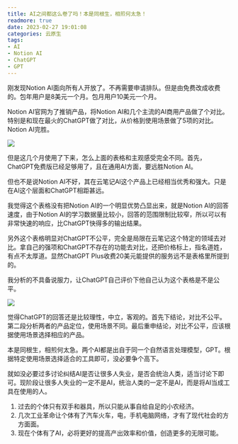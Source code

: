 ```yaml
---
title: AI之间都这么卷了吗！本是同根生，相煎何太急！
readmore: true
date: 2023-02-27 19:01:08
categories: 云原生
tags: 
- AI
- Notion AI
- ChatGPT
- GPT
---
```


刚发现Notion AI面向所有人开放了。不再需要申请排队。但是由免费改成收费的。包年用户是8美元一个月。包月用户10美元一个月。

Notion AI官网为了推销产品，将Notion AI和几个主流的AI商用产品做了个对比。特别是和现在最火的ChatGPT做了对比，从价格到使用场景做了5项的对比。Notion AI完胜。

![](/images/ai-compete/2023-02-27-17-02-16.png)

但是这几个月使用了下来，怎么上面的表格和主观感受完全不同。首先，ChatGPT免费版已经足够用了，且在通用AI方面，要远胜Notion AI。

但也不是说Notion AI不好，其在云笔记AI这个产品上已经相当优秀和强大。只是在AI这个层面和ChatGPT相距甚远。

我觉得这个表格没有把Notion AI的一个明显优势凸显出来，就是Notion AI的回答速度，由于Notion AI的学习数据量比较小，回答的范围限制比较窄，所以可以有非常快速的响应，比ChatGPT快得多的输出结果。

另外这个表格明显对ChatGPT不公平，完全是局限在云笔记这个特定的领域去对比。拿自己的强项和ChatGPT不存在的功能去对比，还把价格标上，指名道姓，有点不太厚道。显然ChatGPT Plus收费20美元能提供的服务远不是表格里所提到的。

我分析的不具备说服力，让ChatGPT自己评价下他自己认为这个表格是不是公平。

![](/images/ai-compete/2023-02-27-17-02-22.png)

觉得ChatGPT的回答还是比较理性，中立，客观的。首先下结论，对比不公平。第二段分析两者的产品定位，使用场景不同。最后重申结论，对比不公平，应该根据使用场景选择相应的产品。

本是同根生，相煎何太急。两个AI都是出自于同一个自然语言处理模型，GPT。根据特定使用场景选择适合的工具即可，没必要争个高下。

就如没必要过多讨论纠结AI是否让很多人失业，是否会统治人类，适当讨论下即可。现阶段让很多人失业的一定不是AI，统治人类的一定不是AI，而是将AI当成工具在使用的人。

1. 过去的个体只有双手和器具，所以只能从事自给自足的小农经济。
2. 几次工业革命让个体有了汽车火车，电，手机电脑网络，才有了现代社会的方方面面。
3. 现在个体有了AI，必将更好的提高产出效率和价值，创造更多的无限可能。
